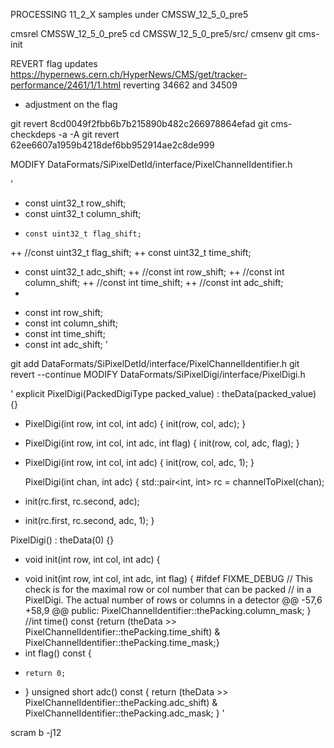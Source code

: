 
PROCESSING 11_2_X samples under CMSSW_12_5_0_pre5

cmsrel CMSSW_12_5_0_pre5
cd CMSSW_12_5_0_pre5/src/
cmsenv
git cms-init

REVERT flag updates
https://hypernews.cern.ch/HyperNews/CMS/get/tracker-performance/2461/1/1.html
reverting 34662 and 34509

+ adjustment on the flag


git revert 8cd0049f2fbb6b7b215890b482c266978864efad
git cms-checkdeps -a -A
git revert 62ee6607a1959b4218def6bb952914ae2c8de999

MODIFY DataFormats/SiPixelDetId/interface/PixelChannelIdentifier.h

'
 +    const uint32_t row_shift;
 +    const uint32_t column_shift;
-     const uint32_t flag_shift;
++    //const uint32_t flag_shift;
++    const uint32_t time_shift;
 +    const uint32_t adc_shift;
++    //const int row_shift;
++    //const int column_shift;
++    //const int time_shift;
++    //const int adc_shift;    
+ 
 -    const int row_shift;
 -    const int column_shift;
 -    const int time_shift;
 -    const int adc_shift;
'

git add DataFormats/SiPixelDetId/interface/PixelChannelIdentifier.h
git revert --continue
MODIFY DataFormats/SiPixelDigi/interface/PixelDigi.h

'
   explicit PixelDigi(PackedDigiType packed_value) : theData(packed_value) {}
 
-  PixelDigi(int row, int col, int adc) { init(row, col, adc); }
+  PixelDigi(int row, int col, int adc, int flag) { init(row, col, adc, flag); }
+  PixelDigi(int row, int col, int adc) { init(row, col, adc, 1); }
 
   PixelDigi(int chan, int adc) {
     std::pair<int, int> rc = channelToPixel(chan);
-    init(rc.first, rc.second, adc);
+    init(rc.first, rc.second, adc, 1);
   }
 
   PixelDigi() : theData(0) {}
 
-  void init(int row, int col, int adc) {
+  void init(int row, int col, int adc, int flag) {
 #ifdef FIXME_DEBUG
     // This check is for the maximal row or col number that can be packed
     // in a PixelDigi. The actual number of rows or columns in a detector
@@ -57,6 +58,9 @@ public:
            PixelChannelIdentifier::thePacking.column_mask;
   }
   //int time() const    {return (theData >> PixelChannelIdentifier::thePacking.time_shift) & PixelChannelIdentifier::thePacking.time_mask;}
+  int flag() const {
+     return 0;
+  }
   unsigned short adc() const {
     return (theData >> PixelChannelIdentifier::thePacking.adc_shift) & PixelChannelIdentifier::thePacking.adc_mask;
   }
'

scram b -j12
